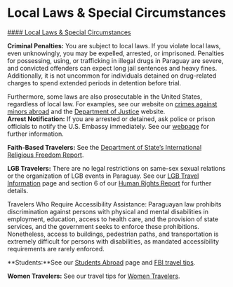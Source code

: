 # Local Laws & Special Circumstances

[#### Local Laws & Special Circumstances](javascript:void(0); "Local Laws & Special Circumstances")

**Criminal Penalties:** You are subject to local laws. If you violate local laws, even unknowingly, you may be expelled, arrested, or imprisoned. Penalties for possessing, using, or trafficking in illegal drugs in Paraguay are severe, and convicted offenders can expect long jail sentences and heavy fines. Additionally, it is not uncommon for individuals detained on drug-related charges to spend extended periods in detention before trial.  
  
Furthermore, some laws are also prosecutable in the United States, regardless of local law. For examples, see our website on [crimes against minors abroad](https://travel.state.gov/content/travel/en/international-travel/emergencies/arrest-detention/crimes-against-minors.html) and the [Department of Justice](https://travel.state.gov/content/travel/en/international-travel/International-Travel-Country-Information-Pages/Paraguay.html#ExternalPopup) website.  
 **Arrest Notification:** If you are arrested or detained, ask police or prison officials to notify the U.S. Embassy immediately. See our [webpage](https://travel.state.gov/content/travel/en/international-travel/emergencies/arrest-detention.html) for further information.  
  
**Faith-Based Travelers:** See the [Department of State’s International Religious Freedom Report](https://www.state.gov/reports/2017-report-on-international-religious-freedom/).

**LGB Travelers:** There are no legal restrictions on same-sex sexual relations or the organization of LGB events in Paraguay. See our [LGB Travel Information](/content/travel/en/international-travel/before-you-go/travelers-with-special-considerations/lgb.html) page and section 6 of our [Human Rights Report](https://www.state.gov/reports/2018-country-reports-on-human-rights-practices/) for further details.  
  
Travelers Who Require Accessibility Assistance: Paraguayan law prohibits discrimination against persons with physical and mental disabilities in employment, education, access to health care, and the provision of state services, and the government seeks to enforce these prohibitions. Nonetheless, access to buildings, pedestrian paths, and transportation is extremely difficult for persons with disabilities, as mandated accessibility requirements are rarely enforced.

**Students:**See our [Students Abroad](https://travel.state.gov/content/travel/en/international-travel/before-you-go/travelers-with-special-considerations/students.html) page and [FBI travel tips](https://travel.state.gov/content/travel/en/international-travel/International-Travel-Country-Information-Pages/Paraguay.html#ExternalPopup).

**Women Travelers:** See our travel tips for [Women Travelers](http://travel.state.gov/content/passports/en/go/Women.html).